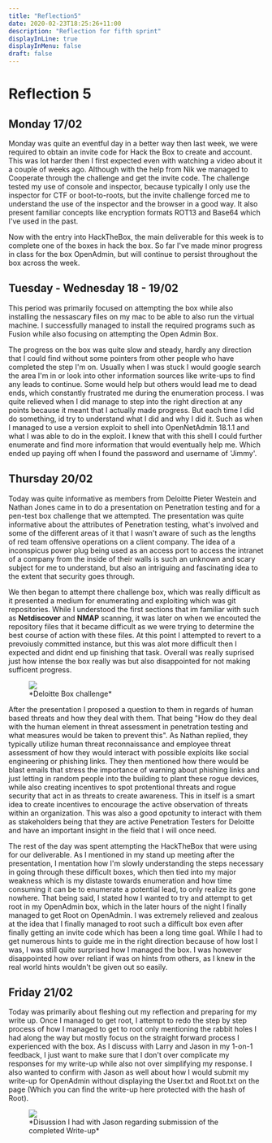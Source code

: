 ```yaml
---
title: "Reflection5"
date: 2020-02-23T18:25:26+11:00
description: "Reflection for fifth sprint"
displayInLine: true
displayInMenu: false
draft: false
---
```

# Reflection 5

## Monday 17/02

Monday was quite an eventful day in a better way then last week, we were required to obtain an invite code for Hack the Box to create and account. 
This was lot harder then I first expected even with watching a video about it a couple of weeks ago. Although with the help from Nik we managed to Cooperate through the challenge and get the invite code.
 The challenge tested my use of console and inspector, because typically I only use the inspector for CTF or boot-to-roots, but the invite challenge forced me to understand the use of the inspector and the browser in a good way. 
It also present familiar concepts like encryption formats ROT13 and Base64 which I've used in the past.

Now with the entry into HackTheBox, the main deliverable for this week is to complete one of the boxes  in hack the box. So far I've made minor progress in class for the box OpenAdmin, but will continue to persist throughout the box across the week.

## Tuesday - Wednesday 18 - 19/02

This period was primarily focused on attempting the box while also installing the nessascary files on my mac to be able to also run the virtual machine.
I successfully managed to install the required programs such as Fusion while also focusing on attempting the Open Admin Box.

The progress on the box was quite slow and steady, hardly any direction that I could find without some pointers from other people who have completed the step I'm on. 
Usually when I was stuck I would google search the area I'm in or look into other information sources like write-ups to find any leads to continue. 
Some would help but others would lead me to dead ends, which constantly frustrated me during the enumeration process. 
I was quite relieved when I did manage to step into the right direction at any points because it meant that I actually made progress. 
But each time I did do something, id try to understand what I did and why I did it. 
Such as when I managed to use a version exploit to shell into OpenNetAdmin 18.1.1 and what I was able to do in the exploit. 
I knew that with this shell I could further enumerate and find more information that would eventually help me. 
Which ended up paying off when I found the password and username of 'Jimmy'.

## Thursday 20/02

Today was quite informative as members from Deloitte Pieter Westein and Nathan Jones came in to do a presentation on Penetration testing and for a pen-test box challenge that we attempted. 
The presentation was quite informative about the attributes of Penetration testing, what's involved and some of the different areas of it that I wasn't aware of such as the lengths of red team offensive operations on a client company. 
The idea of a inconspicus power plug being used as an access port to access the intranet of a company from the inside of their walls is such an unknown and scary subject for me to understand, but also an intriguing and fascinating idea to the extent that security goes through. 

We then began to attempt there challenge box, which was really difficult as it presented a medium for enumerating and exploiting which was git repositories.
While I understood the first sections that im familiar with such as **Netdiscover** and **NMAP** scanning, it was later on when we encouted the repository files that it became difficult as we were trying to determine the best course of action with these files.
At this point I attempted to revert to a prevoiusly committed instance, but this was alot more difficult then I expected and didnt end up finishing that task. Overall was really suprised just how intense the box really was but also disappointed for not making sufficent progress.
<figure>
<img src="/img/Challenge.png" >
<figcaption>
*Deloitte Box challenge*
</figcaption>
</figure>

After the presentation I proposed a question to them in regards of human based threats and how they deal with them. 
That being "How do they deal with the human element in threat assessment in penetration testing and what measures would be taken to prevent this". 
As Nathan replied, they typically utilize human threat reconnaissance and employee threat assessment of how they would interact with possible exploits like social engineering or phishing links. 
They then mentioned how there would be blast emails that stress the importance of warning about phishing links and just letting in random people into the building to plant these rogue devices, while also creating incentives to spot protentional threats and rogue security that act in as threats to create awareness. 
This in itself is a smart idea to create incentives to encourage the active observation of threats within an organization. 
This was also a good opotunity to interact with them as stakeholders being that they are active Penetration Testers for Deloitte and have an important insight in the field that I will once need.


The rest of the day was spent attempting the HackTheBox that were using for our deliverable.
 As I mentioned in my stand up meeting after the presentation, I mentation how I'm slowly understanding the steps necessary in going through these difficult boxes, which then tied into my major weakness which is my distaste towards enumeration and how time consuming it can be to enumerate a potential lead, to only realize its gone nowhere.
 That being said, I stated how I wanted to try and attempt to get root in my OpenAdmin box, which in the later hours of the night I finally managed to get Root on OpenAdmin.
 I was extremely relieved and zealous at the idea that I finally managed to root such a difficult box even after finally getting an invite code which has been a long time goal. 
 While I had to get numerous hints to guide me in the right direction because of how lost I was, I was still quite surprised how I managed the box. I was however disappointed how over reliant if was on hints from others, as I knew in the real world hints wouldn't be given out so easily. 

## Friday 21/02

Today was primarily about fleshing out my reflection and preparing for my write up. Once I managed to get root, I attempt to redo the step by step process of how I managed to get to root only mentioning the rabbit holes I had along the way but mostly focus on the straight forward process I experienced with the box. 
As I discuss with Larry and Jason in my 1-on-1 feedback, I just want to make sure that I don't over complicate my responses for my write-up while also not over simplifying my response. 
I also wanted to confirm with Jason as well about how I would submit my write-up for OpenAdmin without displaying the User.txt and Root.txt on the page (Which you can find the write-up here protected with the hash of Root).
<figure>
<img src="/img/JasonWriteup.png" >
<figcaption>
*Disussion I had with Jason regarding submission of the completed Write-up*
</figcaption>
</figure>